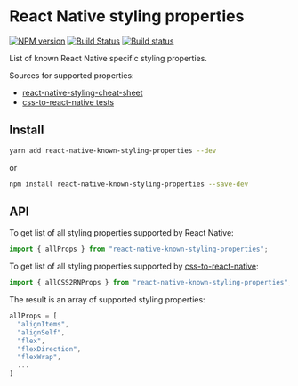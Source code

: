 # React Native styling properties

[![NPM version](https://img.shields.io/npm/v/react-native-known-styling-properties.svg)](https://www.npmjs.com/package/react-native-known-styling-properties)
[![Build Status](https://travis-ci.org/kristerkari/react-native-known-styling-properties.svg?branch=master)](https://travis-ci.org/kristerkari/react-native-known-styling-properties)
[![Build status](https://ci.appveyor.com/api/projects/status/4upf25j0k8d866s0/branch/master?svg=true)](https://ci.appveyor.com/project/kristerkari/react-native-known-styling-properties/branch/master)

List of known React Native specific styling properties.

Sources for supported properties:

* [react-native-styling-cheat-sheet](https://github.com/vhpoet/react-native-styling-cheat-sheet)
* [css-to-react-native tests](https://github.com/styled-components/css-to-react-native/tree/master/src/__tests__)

## Install

```sh
yarn add react-native-known-styling-properties --dev
```

or

```sh
npm install react-native-known-styling-properties --save-dev
```

## API

To get list of all styling properties supported by React Native:

```js
import { allProps } from "react-native-known-styling-properties";
```

To get list of all styling properties supported by [css-to-react-native](https://github.com/styled-components/css-to-react-native):

```js
import { allCSS2RNProps } from "react-native-known-styling-properties";
```

The result is an array of supported styling properties:

```js
allProps = [
  "alignItems",
  "alignSelf",
  "flex",
  "flexDirection",
  "flexWrap",
  ...
]
```
